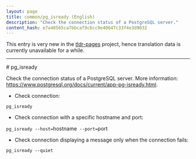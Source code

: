 ```yaml
---
layout: page
title: common/pg_isready (English)
description: "Check the connection status of a PostgreSQL server."
content_hash: e7a40565ca7bbcaf9c6cc9e40647c33f4e3d9032
---
```


This entry is very new in the [tldr-pages](https://github.com/tldr-pages/tldr) project, hence translation data is currently unavailable for a while.

<hr># pg_isready

Check the connection status of a PostgreSQL server.
More information: <https://www.postgresql.org/docs/current/app-pg-isready.html>.

- Check connection:

`pg_isready`

- Check connection with a specific hostname and port:

`pg_isready --host=`<span class="tldr-var badge badge-pill bg-dark-lm bg-white-dm text-white-lm text-dark-dm font-weight-bold">hostname</span>` --port=`<span class="tldr-var badge badge-pill bg-dark-lm bg-white-dm text-white-lm text-dark-dm font-weight-bold">port</span>

- Check connection displaying a message only when the connection fails:

`pg_isready --quiet`
